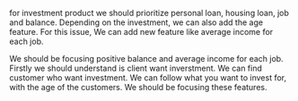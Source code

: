 
for investment product we should prioritize personal loan, housing loan, job and balance. 
Depending on the investment, we can also add the age feature. For this issue, We can add new feature like 
average income for each job. 



We should be focusing positive balance and average income for each job. Firstly we should understand is client want inverstment.
We can find customer who want investment. We can follow what you want to invest for, with the age of the customers. We should be focusing these
features.
